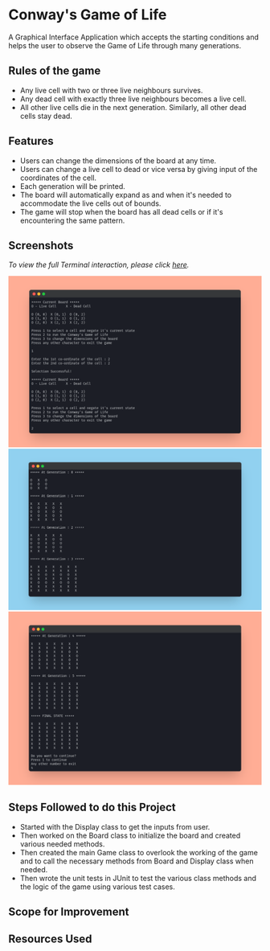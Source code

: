 # Conway's Game of Life

A Graphical Interface Application which accepts the starting conditions and helps the user to observe the Game of Life through many generations.

## Rules of the game

-   Any live cell with two or three live neighbours survives.
-   Any dead cell with exactly three live neighbours becomes a live cell.
-   All other live cells die in the next generation. Similarly, all other dead cells stay dead.

## Features

-   Users can change the dimensions of the board at any time.
-   Users can change a live cell to dead or vice versa by giving input of the coordinates of the cell.
-   Each generation will be printed.
-   The board will automatically expand as and when it's needed to accommodate the live cells out of bounds.
-   The game will stop when the board has all dead cells or if it's encountering the same pattern.

## Screenshots

_To view the full Terminal interaction, please click [here](http://p.ip.fi/142e)._

![ss3](images/ss3.png)
![ss1](images/ss1.png)
![ss2](images/ss2.png)

## Steps Followed to do this Project

-   Started with the Display class to get the inputs from user.
-   Then worked on the Board class to initialize the board and created various needed methods.
-   Then created the main Game class to overlook the working of the game and to call the necessary methods from Board and Display class when needed.
-   Then wrote the unit tests in JUnit to test the various class methods and the logic of the game using various test cases.

## Scope for Improvement

## Resources Used
